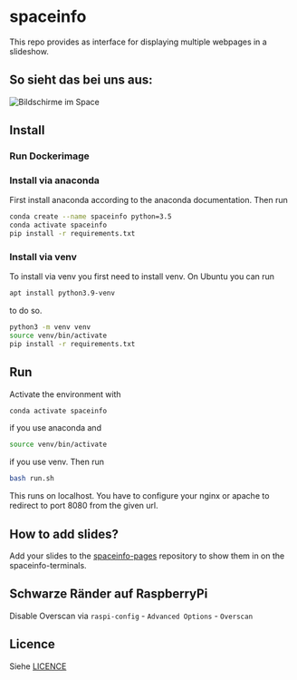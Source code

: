 # spaceinfo

This repo provides as interface for displaying multiple webpages in a slideshow.

## So sieht das bei uns aus:
![Bildschirme im Space](spaceinfo.jpg)

## Install
### Run Dockerimage


### Install via anaconda
First install anaconda according to the anaconda documentation. Then run
```bash
conda create --name spaceinfo python=3.5
conda activate spaceinfo
pip install -r requirements.txt
```
### Install via venv
To install via venv you first need to install venv. On Ubuntu you can run 
```bash
apt install python3.9-venv
```
to do so.

```bash
python3 -m venv venv
source venv/bin/activate
pip install -r requirements.txt
```

## Run

Activate the environment with
```bash
conda activate spaceinfo
```
if you use anaconda and 
```bash
source venv/bin/activate
```
if you use venv. Then run

```bash
bash run.sh
```

This runs on localhost. You have to configure your nginx or apache to redirect to port 8080 from the given url.

## How to add slides?
Add your slides to the [spaceinfo-pages](https://github.com/vspaceone/spaceinfo-pages) repository to show them in on the spaceinfo-terminals.

## Schwarze Ränder auf RaspberryPi
Disable Overscan via `raspi-config` - `Advanced Options` - `Overscan`

## Licence
Siehe [LICENCE](LICENCE.md)
